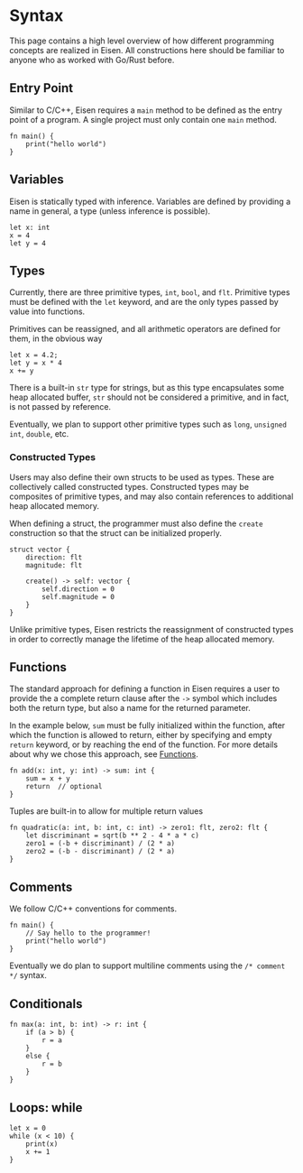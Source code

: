 # Syntax
This page contains a high level overview of how different programming concepts are realized in Eisen. All constructions here should be familiar to anyone who as worked with Go/Rust before.

## Entry Point
Similar to C/C++, Eisen requires a `main` method to be defined as the entry point of a program. A single project must only contain one `main` method.

```eisen
fn main() {
    print("hello world")
}
```

## Variables
Eisen is statically typed with inference. Variables are defined by providing a name in general, a type (unless inference is possible).

```eisen
let x: int
x = 4
let y = 4
```

## Types
Currently, there are three primitive types, `int`, `bool`, and `flt`. Primitive types must be defined with the `let` keyword, and are the only types passed by value into functions.

Primitives can be reassigned, and all arithmetic operators are defined for them, in the obvious way

```eisen
let x = 4.2;
let y = x * 4
x += y
```

There is a built-in `str` type for strings, but as this type encapsulates some heap allocated buffer, `str` should not be considered a primitive, and in fact, is not passed by reference.

Eventually, we plan to support other primitive types such as `long`, `unsigned int`, `double`, etc.

### Constructed Types
Users may also define their own structs to be used as types. These are collectively called constructed types. Constructed types may be composites of primitive types, and may also contain references to additional heap allocated memory.

When defining a struct, the programmer must also define the `create` construction so that the struct can be initialized properly.


```eisen
struct vector {
    direction: flt
    magnitude: flt

    create() -> self: vector {
        self.direction = 0
        self.magnitude = 0
    }
}
```

Unlike primitive types, Eisen restricts the reassignment of constructed types in order to correctly manage the lifetime of the heap allocated memory.

## Functions
The standard approach for defining a function in Eisen requires a user to provide the a complete return clause after the `->` symbol which includes both the return type, but also a name for the returned parameter. 

In the example below, `sum` must be fully initialized within the function, after which the function is allowed to return, either by specifying and empty `return` keyword, or by reaching the end of the function. For more details about why we chose this approach, see [Functions](/intro/functions).

```eisen
fn add(x: int, y: int) -> sum: int {
    sum = x + y
    return  // optional
}
```

Tuples are built-in to allow for multiple return values

```eisen
fn quadratic(a: int, b: int, c: int) -> zero1: flt, zero2: flt {
    let discriminant = sqrt(b ** 2 - 4 * a * c)
    zero1 = (-b + discriminant) / (2 * a)
    zero2 = (-b - discriminant) / (2 * a)
}
```

## Comments
We follow C/C++ conventions for comments.

```eisen
fn main() {
    // Say hello to the programmer!
    print("hello world")
}
```

Eventually we do plan to support multiline comments using the `/* comment */` syntax.

## Conditionals
```eisen
fn max(a: int, b: int) -> r: int {
    if (a > b) {
        r = a
    }
    else {
        r = b
    }
}
```

## Loops: while
```eisen
let x = 0
while (x < 10) {
    print(x)
    x += 1
}
```